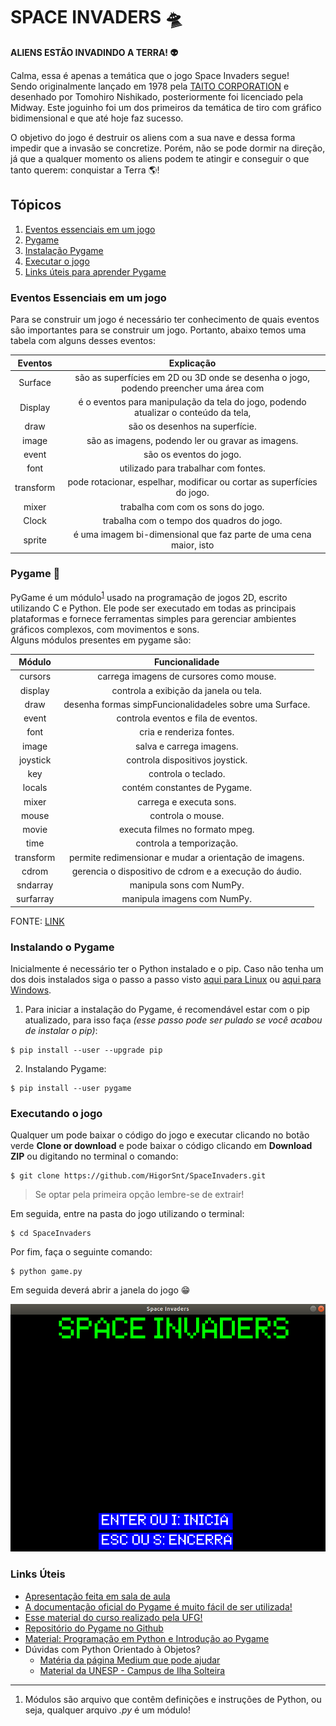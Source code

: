 # SPACE INVADERS 🛸

**ALIENS ESTÃO INVADINDO A TERRA! :alien:**

Calma, essa é apenas a temática que o jogo Space Invaders segue!  
Sendo originalmente lançado em 1978 pela [TAITO CORPORATION](https://www.taito.com/) e desenhado por Tomohiro Nishikado, posteriormente foi licenciado pela Midway. Este joguinho foi um dos primeiros da temática de tiro com gráfico bidimensional e que até hoje faz sucesso.  

O objetivo do jogo é destruir os aliens com a sua nave e dessa forma impedir que a invasão se concretize. Porém, não se pode dormir na direção, já que a qualquer momento os aliens podem te atingir e conseguir o que tanto querem: conquistar a Terra 🌎!

## Tópicos

1. [Eventos essenciais em um jogo](#eventos-essenciais-em-um-jogo)
2. [Pygame](#pygame-)
3. [Instalação Pygame](#instalando-o-pygame)
4. [Executar o jogo](#instalando-o-pygame)
5. [Links úteis para aprender Pygame](#links-úteis)

### Eventos Essenciais em um jogo

Para se construir um jogo é necessário ter conhecimento de quais eventos são importantes para se construir um jogo. Portanto, abaixo temos uma tabela com alguns desses eventos:

|        Eventos                   |                           Explicação                                                 |
|:--------------------------------:|:------------------------------------------------------------------------------------:|
|               Surface            |são as superfícies em 2D ou 3D onde se desenha o jogo, podendo preencher uma área com ||                                  |  uma cor ou mudar a cor da superfície dependendo da posição, e outros recursos como  ||                                  |   transparência.                                                                     |
|               Display            |é o eventos para manipulação da tela do jogo, podendo atualizar o conteúdo da tela,   ||                                  |  retornar a superfície que representa a tela ou configurar o tamanho da tela.        |
|               draw               |                 são os desenhos na superfície.                                       |
|               image              |        são as imagens, podendo ler ou gravar as imagens.                             |
|               event              |                    são os eventos do jogo.                                           |
|               font               |                 utilizado para trabalhar com fontes.                                 |
|               transform          |        pode rotacionar, espelhar, modificar ou cortar as superfícies do jogo.        |
|               mixer              |                     trabalha com com os sons do jogo.                                |
|               Clock              |                     trabalha com o tempo dos quadros do jogo.                        |
|               sprite             |é uma imagem bi-dimensional que faz parte de uma cena maior, isto                     ||                                  |é, os componentes que aparecem no jogo. Podendo se dividir em Sprite e Group, a classe||                                  |Group serve para agrupar vários Sprites.                                             |

### Pygame 🐍

PyGame é um módulo<sup>[1](#footnote-1)</sup> usado na programação de jogos 2D, escrito utilizando C e Python. Ele pode ser executado em todas as principais plataformas e fornece ferramentas simples para gerenciar ambientes gráficos complexos, com movimentos e sons.  
Alguns módulos presentes em pygame são:  


|            Módulo                |               Funcionalidade                                    |
|:--------------------------------:|:---------------------------------------------------------------:|
|               cursors            |            carrega imagens de cursores como mouse.              |
|               display            |             controla a exibição da janela ou tela.              |
|                draw              |           desenha formas simpFuncionalidadeles sobre uma Surface.             |
|                event             |              controla eventos e fila de eventos.                |
|                font              |                    cria e renderiza fontes.                     |
|                image             |                    salva e carrega imagens.                     |
|              joystick            |             controla dispositivos joystick.                     |
|                 key              |                       controla o teclado.                       |
|                locals            |                contém constantes de Pygame.                     |
|                mixer             |                     carrega e executa sons.                     |
|                mouse             |                       controla o mouse.                         |
|               movie              |                executa filmes no formato mpeg.                  |
|                time              |                     controla a temporização.                    |
|             transform            |    permite redimensionar e mudar a orientação de imagens.       |
|               cdrom              |    gerencia o dispositivo de cdrom e a execução do áudio.       |
|              sndarray            |                    manipula sons com NumPy.                     |
|             surfarray            |                   manipula imagens com NumPy.                   |


FONTE: [LINK](http://www.labtime.ufg.br/cgames/pdf/CProgPy_Pygame.pdf)

### Instalando o Pygame

Inicialmente é necessário ter o Python instalado e o pip. Caso não tenha um dos dois instalados siga o passo a passo visto [aqui para Linux](https://python.org.br/instalacao-linux/) ou [aqui para Windows](https://python.org.br/instalacao-windows/).

1. Para iniciar a instalação do Pygame, é recomendável estar com o pip atualizado, para isso faça _(esse passo pode ser pulado se você acabou de instalar o pip)_:

```
$ pip install --user --upgrade pip 
```

2. Instalando Pygame:

```
$ pip install --user pygame
```

### Executando o jogo

Qualquer um pode baixar o código do jogo e executar clicando no botão verde **Clone or download** e pode baixar o código clicando em **Download ZIP** ou digitando no terminal o comando:

```
$ git clone https://github.com/HigorSnt/SpaceInvaders.git
```

> Se optar pela primeira opção lembre-se de extrair!

Em seguida, entre na pasta do jogo utilizando o terminal:

```
$ cd SpaceInvaders
```

Por fim, faça o seguinte comando:

```
$ python game.py
```

Em seguida deverá abrir a janela do jogo 😁

<p align="center">
    <img src="images/extras/tela_inicial.png">
</p>

### Links Úteis

* [Apresentação feita em sala de aula]()
* [A documentação oficial do Pygame é muito fácil de ser utilizada!](https://www.pygame.org/docs/)
* [Esse material do curso realizado pela UFG!](http://www.labtime.ufg.br/cgames/pdf/CProgPy_Pygame.pdf)
* [Repositório do Pygame no Github](https://github.com/pygame/pygame)
* [Material: Programação em Python e Introdução ao Pygame](http://www.dainf.ct.utfpr.edu.br/petcoce/wp-content/uploads/2013/09/document.pdf)
* Dúvidas com Python Orientado à Objetos?
    * [Matéria da página Medium que pode ajudar](https://medium.com/@nicolasbontempo/programando-python-orientado-a-objetos-d0069b2f1eb5)
    * [Material da UNESP - Campus de Ilha Solteira](https://www.dcc.ufrj.br/~fabiom/mab225/pythonoo.pdf)

_________________________________________________
1. <a name="footnote-1"></a> Módulos são arquivo que contêm definições e instruções de Python, ou seja, qualquer arquivo _.py_ é um módulo!